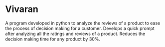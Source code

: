 # Vivaran

A program developed in python to analyze the reviews of a product to ease the process of decision making for a customer.
Develops a quick prompt after analyzing all the ratings and reviews of a product.
Reduces the decision making time for any product by 30%. 
